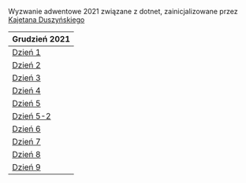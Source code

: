 Wyzwanie adwentowe 2021 związane z dotnet, zainicjalizowane przez [Kajetana Duszyńskiego](https://szkoladotneta.pl)

Grudzień 2021|
------------ |
[Dzień 1](dzień1/)|
[Dzień 2](dzień2/)|
[Dzień 3](dzień3/)|
[Dzień 4](dzień4/)|
[Dzień 5](dzień5/)|
[Dzień 5-2](dzień5-2/)|
[Dzień 6](dzień6/)|
[Dzień 7](dzień7/)|
[Dzień 8](dzień8/)|
[Dzień 9](dzień9/)|